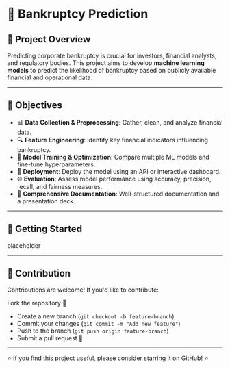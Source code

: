 # 🏦 Bankruptcy Prediction

## 📌 Project Overview
Predicting corporate bankruptcy is crucial for investors, financial analysts, and regulatory bodies. This project aims to develop **machine learning models** to predict the likelihood of bankruptcy based on publicly available financial and operational data.

---

## 🎯 Objectives
- 📊 **Data Collection & Preprocessing**: Gather, clean, and analyze financial data.
- 🔍 **Feature Engineering**: Identify key financial indicators influencing bankruptcy.
- 🤖 **Model Training & Optimization**: Compare multiple ML models and fine-tune hyperparameters.
- 🚀 **Deployment**: Deploy the model using an API or interactive dashboard.
- 🌐 **Evaluation**: Assess model performance using accuracy, precision, recall, and fairness measures.
- 📝 **Comprehensive Documentation**: Well-structured documentation and a presentation deck.

---

## 🚀 Getting Started
placeholder

---

## 🤝 Contribution
Contributions are welcome! If you'd like to contribute:

Fork the repository 📌
- Create a new branch (`git checkout -b feature-branch`)
- Commit your changes (`git commit -m "Add new feature"`)
- Push to the branch (`git push origin feature-branch`)
- Submit a pull request 📩

---

⭐ If you find this project useful, please consider starring it on GitHub! ⭐